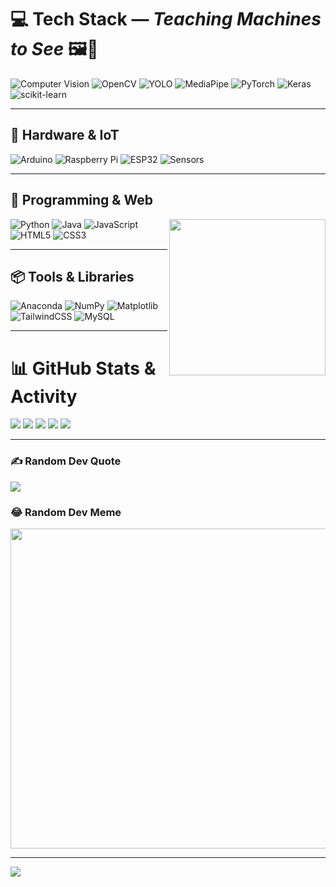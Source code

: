 # 💻 Tech Stack — *Teaching Machines to See* 🖼️🤖
![Computer Vision](https://img.shields.io/badge/Computer%20Vision-%2300599C.svg?style=for-the-badge&logo=opencv&logoColor=white) 
![OpenCV](https://img.shields.io/badge/OpenCV-27338e?style=for-the-badge&logo=opencv&logoColor=white)
![YOLO](https://img.shields.io/badge/YOLO-00FFFF?style=for-the-badge&logo=github&logoColor=black)
![MediaPipe](https://img.shields.io/badge/MediaPipe-FF6F00?style=for-the-badge&logo=google&logoColor=white)
![PyTorch](https://img.shields.io/badge/PyTorch-%23EE4C2C.svg?style=for-the-badge&logo=PyTorch&logoColor=white) 
![Keras](https://img.shields.io/badge/Keras-%23D00000.svg?style=for-the-badge&logo=Keras&logoColor=white) 
![scikit-learn](https://img.shields.io/badge/scikit--learn-%23F7931E.svg?style=for-the-badge&logo=scikit-learn&logoColor=white)

---

## 🔌 Hardware & IoT
![Arduino](https://img.shields.io/badge/-Arduino-00979D?style=for-the-badge&logo=Arduino&logoColor=white) 
![Raspberry Pi](https://img.shields.io/badge/Raspberry%20Pi-A22846?style=for-the-badge&logo=raspberrypi&logoColor=white)
![ESP32](https://img.shields.io/badge/ESP32-%23E7352C.svg?style=for-the-badge&logo=espressif&logoColor=white)
![Sensors](https://img.shields.io/badge/Sensors-%23F4D03F.svg?style=for-the-badge&logo=sparkfun&logoColor=black)

---

## 🐍 Programming & Web
![Python](https://img.shields.io/badge/python-3670A0?style=for-the-badge&logo=python&logoColor=ffdd54) 
<img align="right" src="https://media.giphy.com/media/qgQUggAC3Pfv687qPC/giphy.gif" width="250"> 
![Java](https://img.shields.io/badge/java-%23ED8B00.svg?style=for-the-badge&logo=java&logoColor=white) 
![JavaScript](https://img.shields.io/badge/javascript-%23323330.svg?style=for-the-badge&logo=javascript&logoColor=%23F7DF1E) 
![HTML5](https://img.shields.io/badge/html5-%23E34F26.svg?style=for-the-badge&logo=html5&logoColor=white) 
![CSS3](https://img.shields.io/badge/css3-%231572B6.svg?style=for-the-badge&logo=css3&logoColor=white)

---

## 📦 Tools & Libraries
![Anaconda](https://img.shields.io/badge/Anaconda-%2344A833.svg?style=for-the-badge&logo=anaconda&logoColor=white) 
![NumPy](https://img.shields.io/badge/numpy-%23013243.svg?style=for-the-badge&logo=numpy&logoColor=white) 
![Matplotlib](https://img.shields.io/badge/Matplotlib-11557c?style=for-the-badge&logo=plotly&logoColor=white) 
![TailwindCSS](https://img.shields.io/badge/tailwindcss-%2338B2AC.svg?style=for-the-badge&logo=tailwind-css&logoColor=white) 
![MySQL](https://img.shields.io/badge/mysql-%2300f.svg?style=for-the-badge&logo=mysql&logoColor=white) 

---

# 📊 GitHub Stats & Activity
![](https://github-readme-stats.vercel.app/api?username=UtkarshTripathiCv2&theme=radical&hide_border=false&include_all_commits=true&count_private=true)
![](https://github-readme-streak-stats.herokuapp.com/?user=UtkarshTripathiCv2&theme=radical&hide_border=false)
![](https://github-readme-stats.vercel.app/api/top-langs/?username=UtkarshTripathiCv2&theme=radical&hide_border=false&include_all_commits=true&count_private=true&layout=compact)
![](https://github-profile-summary-cards.vercel.app/api/cards/profile-details?username=UtkarshTripathiCv2&theme=radical)
![](https://github-profile-trophy.vercel.app/?username=UtkarshTripathiCv2&theme=radical&no-frame=false&no-bg=true&margin-w=4)

---

### ✍ Random Dev Quote
![](https://quotes-github-readme.vercel.app/api?type=horizontal&theme=radical)

### 😂 Random Dev Meme
<img src="https://random-memer.herokuapp.com/" width="512px"/>

---

[![](https://visitcount.itsvg.in/api?id=UtkarshTripathiCv2&icon=0&color=0)](https://visitcount.itsvg.in)
